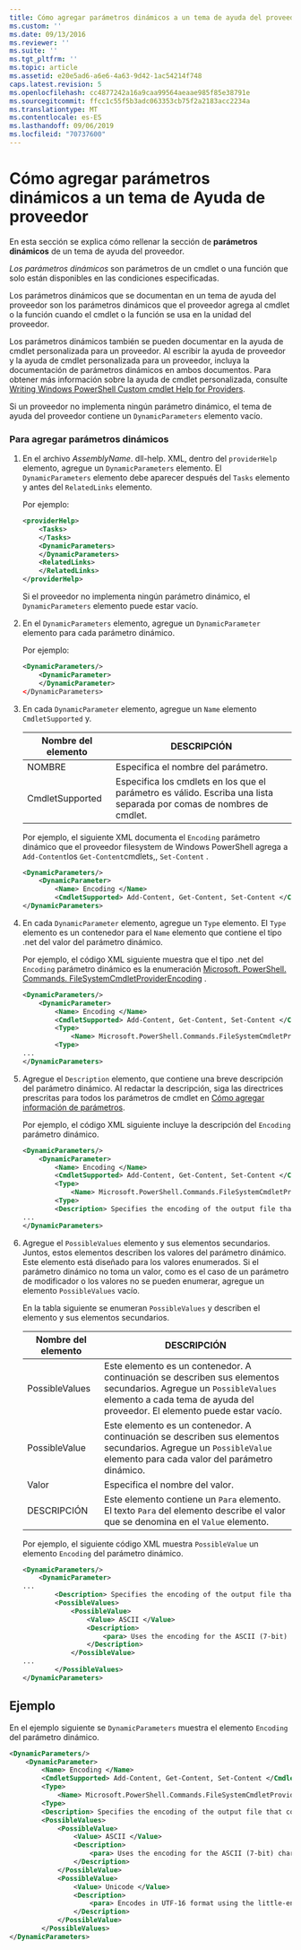 ```yaml
---
title: Cómo agregar parámetros dinámicos a un tema de ayuda del proveedor | Microsoft Docs
ms.custom: ''
ms.date: 09/13/2016
ms.reviewer: ''
ms.suite: ''
ms.tgt_pltfrm: ''
ms.topic: article
ms.assetid: e20e5ad6-a6e6-4a63-9d42-1ac54214f748
caps.latest.revision: 5
ms.openlocfilehash: cc4877242a16a9caa99564aeaae985f85e38791e
ms.sourcegitcommit: ffcc1c55f5b3adc063353cb75f2a2183acc2234a
ms.translationtype: MT
ms.contentlocale: es-ES
ms.lasthandoff: 09/06/2019
ms.locfileid: "70737600"
---
```

# <a name="how-to-add-dynamic-parameters-to-a-provider-help-topic"></a>Cómo agregar parámetros dinámicos a un tema de Ayuda de proveedor

En esta sección se explica cómo rellenar la sección de **parámetros dinámicos** de un tema de ayuda del proveedor.

*Los parámetros dinámicos* son parámetros de un cmdlet o una función que solo están disponibles en las condiciones especificadas.

Los parámetros dinámicos que se documentan en un tema de ayuda del proveedor son los parámetros dinámicos que el proveedor agrega al cmdlet o la función cuando el cmdlet o la función se usa en la unidad del proveedor.

Los parámetros dinámicos también se pueden documentar en la ayuda de cmdlet personalizada para un proveedor. Al escribir la ayuda de proveedor y la ayuda de cmdlet personalizada para un proveedor, incluya la documentación de parámetros dinámicos en ambos documentos. Para obtener más información sobre la ayuda de cmdlet personalizada, consulte [Writing Windows PowerShell Custom cmdlet Help for Providers](./writing-custom-cmdlet-help-for-windows-powershell-providers.md).

Si un proveedor no implementa ningún parámetro dinámico, el tema de ayuda del proveedor contiene un `DynamicParameters` elemento vacío.

### <a name="to-add-dynamic-parameters"></a>Para agregar parámetros dinámicos

1. En el archivo *AssemblyName*. dll-help. XML, dentro del `providerHelp` elemento, agregue un `DynamicParameters` elemento. El `DynamicParameters` elemento debe aparecer después del `Tasks` elemento y antes del `RelatedLinks` elemento.

   Por ejemplo:

    ```xml
    <providerHelp>
        <Tasks>
        </Tasks>
        <DynamicParameters>
        </DynamicParameters>
        <RelatedLinks>
        </RelatedLinks>
    </providerHelp>
    ```

   Si el proveedor no implementa ningún parámetro dinámico, el `DynamicParameters` elemento puede estar vacío.

2. En el `DynamicParameters` elemento, agregue un `DynamicParameter` elemento para cada parámetro dinámico.

   Por ejemplo:

    ```xml
    <DynamicParameters/>
        <DynamicParameter>
        </DynamicParameter>
    </DynamicParameters>
    ```

3. En cada `DynamicParameter` elemento, agregue un `Name` elemento `CmdletSupported` y.

   |Nombre del elemento|DESCRIPCIÓN|
   |------------------|-----------------|
   |NOMBRE|Especifica el nombre del parámetro.|
   |CmdletSupported|Especifica los cmdlets en los que el parámetro es válido. Escriba una lista separada por comas de nombres de cmdlet.|

   Por ejemplo, el siguiente XML documenta el `Encoding` parámetro dinámico que el proveedor filesystem de Windows PowerShell agrega a `Add-Content`los `Get-Content`cmdlets,, `Set-Content` .

    ```xml
    <DynamicParameters/>
        <DynamicParameter>
            <Name> Encoding </Name>
            <CmdletSupported> Add-Content, Get-Content, Set-Content </CmdletSupported>
    </DynamicParameters>

    ```

4. En cada `DynamicParameter` elemento, agregue un `Type` elemento. El `Type` elemento es un contenedor para el `Name` elemento que contiene el tipo .net del valor del parámetro dinámico.

   Por ejemplo, el código XML siguiente muestra que el tipo .net del `Encoding` parámetro dinámico es la enumeración [Microsoft. PowerShell. Commands. FileSystemCmdletProviderEncoding](/dotnet/api/microsoft.powershell.commands.filesystemcmdletproviderencoding) .

    ```xml
    <DynamicParameters/>
        <DynamicParameter>
            <Name> Encoding </Name>
            <CmdletSupported> Add-Content, Get-Content, Set-Content </CmdletSupported>
            <Type>
                <Name> Microsoft.PowerShell.Commands.FileSystemCmdletProviderEncoding </Name>
            <Type>
    ...
    </DynamicParameters>
    ```

5. Agregue el `Description` elemento, que contiene una breve descripción del parámetro dinámico. Al redactar la descripción, siga las directrices prescritas para todos los parámetros de cmdlet en [Cómo agregar información de parámetros](./how-to-add-parameter-information.md).

   Por ejemplo, el código XML siguiente incluye la descripción del `Encoding` parámetro dinámico.

    ```xml
    <DynamicParameters/>
        <DynamicParameter>
            <Name> Encoding </Name>
            <CmdletSupported> Add-Content, Get-Content, Set-Content </CmdletSupported>
            <Type>
                <Name> Microsoft.PowerShell.Commands.FileSystemCmdletProviderEncoding </Name>
            <Type>
            <Description> Specifies the encoding of the output file that contains the content. </Description>
    ...
    </DynamicParameters>
    ```

6. Agregue el `PossibleValues` elemento y sus elementos secundarios. Juntos, estos elementos describen los valores del parámetro dinámico. Este elemento está diseñado para los valores enumerados. Si el parámetro dinámico no toma un valor, como es el caso de un parámetro de modificador o los valores no se pueden enumerar, agregue un elemento `PossibleValues` vacío.

   En la tabla siguiente se enumeran `PossibleValues` y describen el elemento y sus elementos secundarios.

   |Nombre del elemento|DESCRIPCIÓN|
   |------------------|-----------------|
   |PossibleValues|Este elemento es un contenedor. A continuación se describen sus elementos secundarios. Agregue un `PossibleValues` elemento a cada tema de ayuda del proveedor. El elemento puede estar vacío.|
   |PossibleValue|Este elemento es un contenedor. A continuación se describen sus elementos secundarios. Agregue un `PossibleValue` elemento para cada valor del parámetro dinámico.|
   |Valor|Especifica el nombre del valor.|
   |DESCRIPCIÓN|Este elemento contiene un `Para` elemento. El texto `Para` del elemento describe el valor que se denomina en el `Value` elemento.|

   Por ejemplo, el siguiente código XML muestra `PossibleValue` un elemento `Encoding` del parámetro dinámico.

    ```xml
    <DynamicParameters/>
        <DynamicParameter>
    ...
            <Description> Specifies the encoding of the output file that contains the content. </Description>
            <PossibleValues>
                <PossibleValue>
                    <Value> ASCII </Value>
                    <Description>
                        <para> Uses the encoding for the ASCII (7-bit) character set. </para>
                    </Description>
                </PossibleValue>
    ...
            </PossibleValues>
    </DynamicParameters>
    ```

## <a name="example"></a>Ejemplo

En el ejemplo siguiente se `DynamicParameters` muestra el elemento `Encoding` del parámetro dinámico.

```xml
<DynamicParameters/>
    <DynamicParameter>
        <Name> Encoding </Name>
        <CmdletSupported> Add-Content, Get-Content, Set-Content </CmdletSupported>
        <Type>
            <Name> Microsoft.PowerShell.Commands.FileSystemCmdletProviderEncoding </Name>
        <Type>
        <Description> Specifies the encoding of the output file that contains the content. </Description>
        <PossibleValues>
            <PossibleValue>
                <Value> ASCII </Value>
                <Description>
                    <para> Uses the encoding for the ASCII (7-bit) character set. </para>
                </Description>
            </PossibleValue>
            <PossibleValue>
                <Value> Unicode </Value>
                <Description>
                    <para> Encodes in UTF-16 format using the little-endian byte order. </para>
                </Description>
            </PossibleValue>
        </PossibleValues>
</DynamicParameters>
```